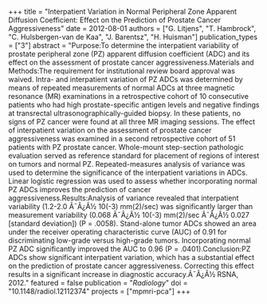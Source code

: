 +++
title = "Interpatient Variation in Normal Peripheral Zone Apparent Diffusion Coefficient: Effect on the Prediction of Prostate Cancer Aggressiveness"
date = 2012-08-01
authors = ["G. Litjens", "T. Hambrock", "C. Hulsbergen-van de Kaa", "J. Barentsz", "H. Huisman"]
publication_types = ["3"]
abstract = "Purpose:To determine the interpatient variability of prostate peripheral zone (PZ) apparent diffusion coefficient (ADC) and its effect on the assessment of prostate cancer aggressiveness.Materials and Methods:The requirement for institutional review board approval was waived. Intra- and interpatient variation of PZ ADCs was determined by means of repeated measurements of normal ADCs at three magnetic resonance (MR) examinations in a retrospective cohort of 10 consecutive patients who had high prostate-specific antigen levels and negative findings at transrectal ultrasonographically-guided biopsy. In these patients, no signs of PZ cancer were found at all three MR imaging sessions. The effect of interpatient variation on the assessment of prostate cancer aggressiveness was examined in a second retrospective cohort of 51 patients with PZ prostate cancer. Whole-mount step-section pathologic evaluation served as reference standard for placement of regions of interest on tumors and normal PZ. Repeated-measures analysis of variance was used to determine the significance of the interpatient variations in ADCs. Linear logistic regression was used to assess whether incorporating normal PZ ADCs improves the prediction of cancer aggressiveness.Results:Analysis of variance revealed that interpatient variability (1.2-2.0 Ã¯Â¿Â½ 10(-3) mm(2)/sec) was significantly larger than measurement variability (0.068 Ã¯Â¿Â½ 10(-3) mm(2)/sec Ã¯Â¿Â½ 0.027 [standard deviation]) (P = .0058). Stand-alone tumor ADCs showed an area under the receiver operating characteristic curve (AUC) of 0.91 for discriminating low-grade versus high-grade tumors. Incorporating normal PZ ADC significantly improved the AUC to 0.96 (P = .0401).Conclusion:PZ ADCs show significant interpatient variation, which has a substantial effect on the prediction of prostate cancer aggressiveness. Correcting this effect results in a significant increase in diagnostic accuracy.Ã¯Â¿Â½ RSNA, 2012."
featured = false
publication = "*Radiology*"
doi = "10.1148/radiol.12112374"
projects = ["mpmri-pca"]
+++

